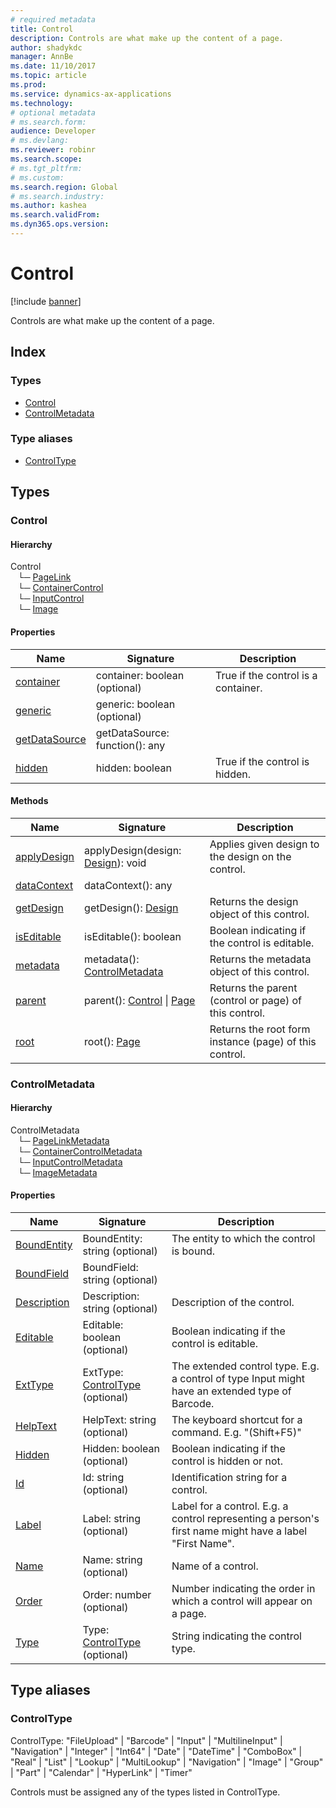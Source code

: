 ```yaml
---
# required metadata
title: Control
description: Controls are what make up the content of a page.
author: shadykdc
manager: AnnBe
ms.date: 11/10/2017
ms.topic: article
ms.prod: 
ms.service: dynamics-ax-applications
ms.technology: 
# optional metadata
# ms.search.form:
audience: Developer
# ms.devlang: 
ms.reviewer: robinr
ms.search.scope: 
# ms.tgt_pltfrm: 
# ms.custom:
ms.search.region: Global
# ms.search.industry: 
ms.author: kashea
ms.search.validFrom:
ms.dyn365.ops.version:
---
```


# Control 

[!include [banner](../../../../includes/banner.md)]

Controls are what make up the content of a page.

## Index

### Types

* [Control](../interfaces/view-model-control-basecontrol-icontrol-icontrol.md)
* [ControlMetadata](../interfaces/view-model-control-basecontrol-icontrol-icontrolmetadata.md)

### Type aliases

* [ControlType](view-model-control-basecontrol-icontrol.md#controltype)

## Types


### Control

#### Hierarchy

Control <br>&nbsp;&nbsp;&nbsp;└─ [PageLink](../interfaces/view-model-control-pagelink-ipagelink-ipagelink.md) <br>&nbsp;&nbsp;&nbsp;└─ [ContainerControl](../interfaces/view-model-control-container-icontainercontrol-icontainercontrol.md) <br>&nbsp;&nbsp;&nbsp;└─ [InputControl](../interfaces/view-model-control-basecontrol-iinputcontrol-iinputcontrol.md) <br>&nbsp;&nbsp;&nbsp;└─ [Image](../interfaces/view-model-control-image-iimage-iimage.md) <br>

#### Properties

| Name | Signature | Description |
| ---- | --------- | ----------- |
| [container](../interfaces/view-model-control-basecontrol-icontrol-icontrol.md#container) |container: boolean (optional)  <br>|True if the control is a container.<br>  |
| [generic](../interfaces/view-model-control-basecontrol-icontrol-icontrol.md#generic) |generic: boolean (optional)  <br>|  |
| [getDataSource](../interfaces/view-model-control-basecontrol-icontrol-icontrol.md#getdatasource) |getDataSource: function(): any <br>|  |
| [hidden](../interfaces/view-model-control-basecontrol-icontrol-icontrol.md#hidden) |hidden: boolean <br>|True if the control is hidden.<br>  |

#### Methods

| Name | Signature | Description |
| ---- | --------- | ----------- |
| [applyDesign](../interfaces/view-model-control-basecontrol-icontrol-icontrol.md#applydesign) |applyDesign(design: [Design](../interfaces/view-model-ipage-idesign.md)): void|Applies given design to the design on the control.<br>  |
| [dataContext](../interfaces/view-model-control-basecontrol-icontrol-icontrol.md#datacontext) |dataContext(): any|  |
| [getDesign](../interfaces/view-model-control-basecontrol-icontrol-icontrol.md#getdesign) |getDesign(): [Design](../interfaces/view-model-ipage-idesign.md)|Returns the design object of this control.<br>  |
| [isEditable](../interfaces/view-model-control-basecontrol-icontrol-icontrol.md#iseditable) |isEditable(): boolean|Boolean indicating if the control is editable.<br>  |
| [metadata](../interfaces/view-model-control-basecontrol-icontrol-icontrol.md#metadata) |metadata(): [ControlMetadata](../interfaces/view-model-control-basecontrol-icontrol-icontrolmetadata.md)|Returns the metadata object of this control.<br>  |
| [parent](../interfaces/view-model-control-basecontrol-icontrol-icontrol.md#parent) |parent(): [Control](../interfaces/view-model-control-basecontrol-icontrol-icontrol.md) &#124; [Page](../interfaces/view-model-ipage-ipage.md)|Returns the parent (control or page) of this control.<br>  |
| [root](../interfaces/view-model-control-basecontrol-icontrol-icontrol.md#root) |root(): [Page](../interfaces/view-model-ipage-ipage.md)|Returns the root form instance (page) of this control.<br>  |


### ControlMetadata

#### Hierarchy

ControlMetadata <br>&nbsp;&nbsp;&nbsp;└─ [PageLinkMetadata](../interfaces/view-model-control-pagelink-ipagelink-ipagelinkmetadata.md) <br>&nbsp;&nbsp;&nbsp;└─ [ContainerControlMetadata](../interfaces/view-model-control-container-icontainercontrol-icontainercontrolmetadata.md) <br>&nbsp;&nbsp;&nbsp;└─ [InputControlMetadata](../interfaces/view-model-control-basecontrol-iinputcontrol-iinputcontrolmetadata.md) <br>&nbsp;&nbsp;&nbsp;└─ [ImageMetadata](../interfaces/view-model-control-image-iimage-iimagemetadata.md) <br>

#### Properties

| Name | Signature | Description |
| ---- | --------- | ----------- |
| [BoundEntity](../interfaces/view-model-control-basecontrol-icontrol-icontrolmetadata.md#boundentity) |BoundEntity: string (optional)  <br>|The entity to which the control is bound.<br>  |
| [BoundField](../interfaces/view-model-control-basecontrol-icontrol-icontrolmetadata.md#boundfield) |BoundField: string (optional)  <br>|  |
| [Description](../interfaces/view-model-control-basecontrol-icontrol-icontrolmetadata.md#description) |Description: string (optional)  <br>|Description of the control.<br>  |
| [Editable](../interfaces/view-model-control-basecontrol-icontrol-icontrolmetadata.md#editable) |Editable: boolean (optional)  <br>|Boolean indicating if the control is editable.<br>  |
| [ExtType](../interfaces/view-model-control-basecontrol-icontrol-icontrolmetadata.md#exttype) |ExtType: [ControlType](view-model-control-basecontrol-icontrol.md#controltype) (optional)  <br>|The extended control type. E.g. a control of type Input might have an extended type of Barcode.<br>  |
| [HelpText](../interfaces/view-model-control-basecontrol-icontrol-icontrolmetadata.md#helptext) |HelpText: string (optional)  <br>|The keyboard shortcut for a command. E.g. "(Shift+F5)"<br>  |
| [Hidden](../interfaces/view-model-control-basecontrol-icontrol-icontrolmetadata.md#hidden) |Hidden: boolean (optional)  <br>|Boolean indicating if the control is hidden or not.<br>  |
| [Id](../interfaces/view-model-control-basecontrol-icontrol-icontrolmetadata.md#id) |Id: string (optional)  <br>|Identification string for a control.<br>  |
| [Label](../interfaces/view-model-control-basecontrol-icontrol-icontrolmetadata.md#label) |Label: string (optional)  <br>|Label for a control. E.g. a control representing a person's first name might have a label "First Name".<br>  |
| [Name](../interfaces/view-model-control-basecontrol-icontrol-icontrolmetadata.md#name) |Name: string (optional)  <br>|Name of a control.<br>  |
| [Order](../interfaces/view-model-control-basecontrol-icontrol-icontrolmetadata.md#order) |Order: number (optional)  <br>|Number indicating the order in which a control will appear on a page.<br>  |
| [Type](../interfaces/view-model-control-basecontrol-icontrol-icontrolmetadata.md#type) |Type: [ControlType](view-model-control-basecontrol-icontrol.md#controltype) (optional)  <br>|String indicating the control type.<br>  |

## Type aliases


### ControlType
ControlType: "FileUpload" &#124; "Barcode" &#124; "Input" &#124; "MultilineInput" &#124; "Navigation" &#124; "Integer" &#124; "Int64" &#124; "Date" &#124; "DateTime" &#124; "ComboBox" &#124; "Real" &#124; "List" &#124; "Lookup" &#124; "MultiLookup" &#124; "Navigation" &#124; "Image" &#124; "Group" &#124; "Part" &#124; "Calendar" &#124; "HyperLink" &#124; "Timer"


Controls must be assigned any of the types listed in ControlType.

